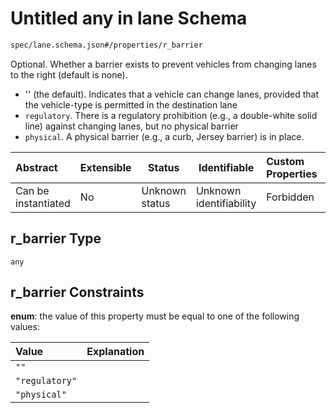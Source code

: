# Untitled any in lane Schema

```txt
spec/lane.schema.json#/properties/r_barrier
```

Optional. Whether a barrier exists to prevent vehicles from changing lanes to the right (default is none).

-   '' (the default). Indicates that a vehicle can change lanes, provided that the vehicle-type is permitted in the destination lane
-   `regulatory`. There is a regulatory prohibition (e.g., a double-white solid line) against changing lanes, but no physical barrier
-   `physical`. A physical barrier (e.g., a curb, Jersey barrier) is in place.


| Abstract            | Extensible | Status         | Identifiable            | Custom Properties | Additional Properties | Access Restrictions | Defined In                                                              |
| :------------------ | ---------- | -------------- | ----------------------- | :---------------- | --------------------- | ------------------- | ----------------------------------------------------------------------- |
| Can be instantiated | No         | Unknown status | Unknown identifiability | Forbidden         | Allowed               | none                | [lane.schema.json\*](../../out/lane.schema.json "open original schema") |

## r_barrier Type

`any`

## r_barrier Constraints

**enum**: the value of this property must be equal to one of the following values:

| Value          | Explanation |
| :------------- | ----------- |
| `""`           |             |
| `"regulatory"` |             |
| `"physical"`   |             |
